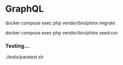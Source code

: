 # GraphQL
docker compose exec php vendor/bin/phinx migrate

docker compose exec php vendor/bin/phinx seed:run

### Testing...

./tests/paratest.sh
